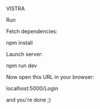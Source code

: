 VISTRA

Run

Fetch dependencies:

npm install

Launch server:

npm run dev

Now open this URL in your browser:

localhost:5000/Login

and you're done ;)


